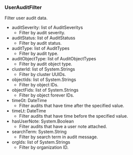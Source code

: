 ### UserAuditFilter
Filter user audit data.

- auditSeverity: list of AuditSeveritys
  - Filter by audit severity.
- auditStatus: list of AuditStatuss
  - Filter by audit status.
- auditType: list of AuditTypes
  - Filter by audit type.
- auditObjectType: list of AuditObjectTypes
  - Filter by audit object type.
- clusterId: list of System.Strings
  - Filter by cluster UUIDs.
- objectIds: list of System.Strings
  - Filter by object IDs.
- objectFids: list of System.Strings
  - Filter by object forever IDs.
- timeGt: DateTime
  - Filter audits that have time after the specified value.
- timeLt: DateTime
  - Filter audits that have time before the specified value.
- hasUserNote: System.Boolean
  - Filter audits that have a user note attached.
- searchTerm: System.String
  - Filter by search term in audit message.
- orgIds: list of System.Strings
  - Filter by organization ID.
